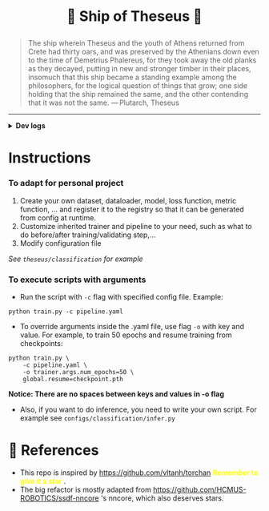# <p align="center"> :ship: Ship of Theseus :ship: </p>

> The ship wherein Theseus and the youth of Athens returned from Crete had thirty oars, and was preserved by the Athenians down even to the time of Demetrius Phalereus, for they took away the old planks as they decayed, putting in new and stronger timber in their places, insomuch that this ship became a standing example among the philosophers, for the logical question of things that grow; one side holding that the ship remained the same, and the other contending that it was not the same.
> — Plutarch, Theseus

-------------------------------------------------------
<details close> <summary><strong>Dev logs</strong></summary>
 <strong><i>[10/02/2022]</i></strong> SUPER POWER NINJA TURBO NEO ULTRA HYPER MEGA MULTI ALPHA META EXTRA UBER PREFIX -REFACTOR!!!! <a href="https://github.com/kaylode/custom-template/pull/7">#7</a> <br> 
</details>

# Instructions

### To adapt for personal project
1. Create your own dataset, dataloader, model, loss function, metric function, ... and register it to the registry so that it can be generated from config at runtime.
2. Customize inherited trainer and pipeline to your need, such as what to do before/after training/validating step,...
3. Modify configuration file

*See ```theseus/classification``` for example*

### To execute scripts with arguments
- Run the script with `-c` flag with specified config file. Example:

```
python train.py -c pipeline.yaml
```

- To override arguments inside the .yaml file, use flag `-o` with key and value. For example, to train 50 epochs and resume training from checkpoints:

```
python train.py \
    -c pipeline.yaml \
    -o trainer.args.num_epochs=50 \
    global.resume=checkpoint.pth
```
**Notice: There are no spaces between keys and values in -o flag**

- Also, if you want to do inference, you need to write your own script. For example see ```configs/classification/infer.py```


# :blue_book: References
- This repo is inspired by https://github.com/vltanh/torchan <span style="color:yellow"> **Remember to give it a star** </span>.
- The big refactor is mostly adapted from https://github.com/HCMUS-ROBOTICS/ssdf-nncore 's nncore, which also deserves stars.
